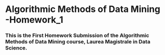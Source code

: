 # Algorithmic Methods of Data Mining -Homework_1

### This is the First Homework Submission of the Algorithmic Methods of Data Mining course, Laurea Magistrale in Data Science.
###
